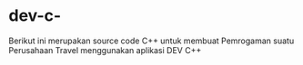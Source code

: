 # dev-c-


Berikut ini merupakan source code C++ untuk membuat Pemrogaman suatu Perusahaan Travel menggunakan aplikasi DEV C++
